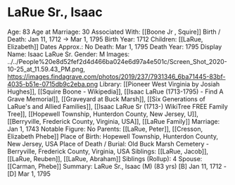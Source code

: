 # LaRue Sr., Isaac

Age: 83
Age at Marriage: 30
Associated With: [[Boone Jr , Squire]]
Birth / Death: Jan 11, 1712 → Mar 1, 1795
Birth Year: 1712
Children: [[LaRue, Elizabeth]]
Dates Approx.: No
Death: Mar 1, 1795
Death Year: 1795
Display Name: Isaac LaRue Sr.
Gender: M
Images: ../../People%20e8d52fef2d4d466ba024e6d97a4e501c/Screen_Shot_2020-10-25_at_11.59.43_PM.png, https://images.findagrave.com/photos/2019/237/7931346_6ba71445-83bf-4035-b51e-0715db9c2eba.png
Library: [[Pioneer West Virginia by Josiah Hughes]], [[Squire Boone - Wikipedia]], [[Isaac LaRue (1713-1795) - Find A Grave Memorial]], [[Graveyard at Buck Marsh]], [[Six Generations of LaRue's and Allied Families]], [[Isaac LaRue Sr (1713-) WikiTree FREE Family Tree]], [[Hopewell Township, Hunterdon County, New Jersey, U]], [[Berryville, Frederick County, Virginia, USA]], [[LaRue Family]]
Marriage: Jan 1, 1743
Notable Figure: No
Parents: [[LaRue, Peter]], [[Cresson, Elizabeth Phebe]]
Place of Birth: Hopewell Township, Hunterdon County, New Jersey, USA
Place of Death / Burial: Old Buck Marsh Cemetery - Berryville, Frederick County, Virginia, USA
Siblings: [[LaRue, Jacob]], [[LaRue, Reuben]], [[LaRue, Abraham]]
Siblings (Rollup): 4
Spouse: [[Carman, Phebe]]
Summary: LaRue Sr., Isaac (M) (83 yrs)
[B] Jan 11, 1712 - [D] Mar 1, 1795